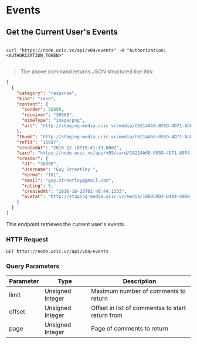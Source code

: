 # Events 

## Get the Current User's Events

```shell

curl "https://node.ucic.vc/api/v04/events" -H "Authorization: <AUTHORIZATION_TOKEN>"
```

```javascript
```

> The above command returns JSON structured like this:

```json
[
  {
    "category": "response",
    "kind": "send",
    "content": {
      "sender": 38890,
      "receiver": "38988",
      "mimeType": "image/png",
      "url": "http://staging-media.ucic.vc/media/C6214A68-055D-4D71-A5F4-29727B6A301D/original.png"
    },
    "thumb": "http://staging-media.ucic.vc/media/C6214A68-055D-4D71-A5F4-29727B6A301D/thumb.png",
    "refId": "16087",
    "createdAt": "2016-12-18T15:41:13.000Z",
    "card": "https://node.ucic.vc/api/v05/card/C6214A68-055D-4D71-A5F4-29727B6A301D",
    "creator": {
      "UI": "38890",
      "Username": "Guy Streetley ",
      "Karma": "101",
      "email": "guy.streetley@gmail.com",
      "rating": 5,
      "createdAt": "2016-10-25T01:46:44.133Z",
      "avatar": "http://staging-media.ucic.vc/media/18B050D2-D4A4-49B8-9D0C-D92DC9FAFC32/thumb.png"
    }
  }
]
```

This endpoint retrieves the current user's events.

### HTTP Request

`GET https://node.ucic.vc/api/v04/events`

### Query Parameters

Parameter | Type | Description
--------- | ---- | -----------
limit | Unsigned Integer | Maximum number of comments to return
offset | Unsigned Integer | Offset in list of commentss to start return from
page | Unsigned Integer | Page of comments to return


